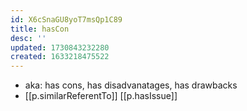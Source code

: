 ```yaml
---
id: X6cSnaGU8yoT7msQp1C89
title: hasCon
desc: ''
updated: 1730843232280
created: 1633218475522
---
```




- aka: has cons, has disadvanatages, has drawbacks
- [[p.similarReferentTo]] [[p.hasIssue]]


